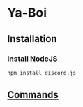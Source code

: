 # Ya-Boi

## Installation

### Install [NodeJS](https://nodejs.org)

```bash
npm install discord.js
```

## [Commands](https://github.com/GRex2359/ya-boi-discord-bot/wiki)
